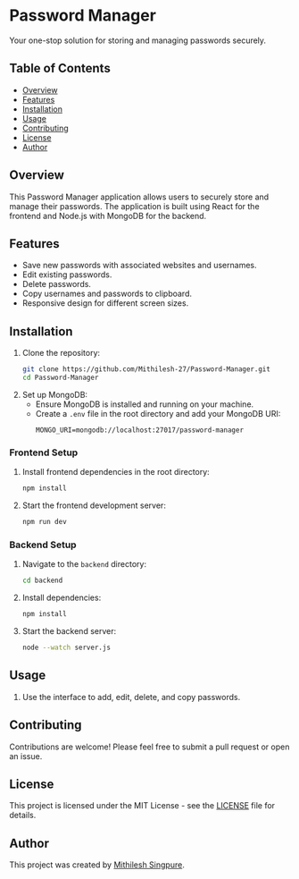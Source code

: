 # Password Manager

Your one-stop solution for storing and managing passwords securely.

## Table of Contents
- [Overview](#overview)
- [Features](#features)
- [Installation](#installation)
- [Usage](#usage)
- [Contributing](#contributing)
- [License](#license)
- [Author](#author)

## Overview

This Password Manager application allows users to securely store and manage their passwords. The application is built using React for the frontend and Node.js with MongoDB for the backend.

## Features

- Save new passwords with associated websites and usernames.
- Edit existing passwords.
- Delete passwords.
- Copy usernames and passwords to clipboard.
- Responsive design for different screen sizes.

## Installation

1. Clone the repository:
    ```bash
    git clone https://github.com/Mithilesh-27/Password-Manager.git
    cd Password-Manager
    ```
2. Set up MongoDB:
    - Ensure MongoDB is installed and running on your machine.
    - Create a `.env` file in the root directory and add your MongoDB URI:
        ```
        MONGO_URI=mongodb://localhost:27017/password-manager
        ```


### Frontend Setup

1. Install frontend dependencies in the root directory:
    ```bash
    npm install
    ```

2. Start the frontend development server:
    ```bash
    npm run dev
    ```

### Backend Setup

1. Navigate to the `backend` directory:
    ```bash
    cd backend
    ```

2. Install dependencies:
    ```bash
    npm install
    ```

3. Start the backend server:
    ```bash
    node --watch server.js
    ```

## Usage

1. Use the interface to add, edit, delete, and copy passwords.

## Contributing

Contributions are welcome! Please feel free to submit a pull request or open an issue.

## License

This project is licensed under the MIT License - see the [LICENSE](LICENSE) file for details.

## Author

This project was created by [Mithilesh Singpure](https://github.com/Mithilesh-27).
